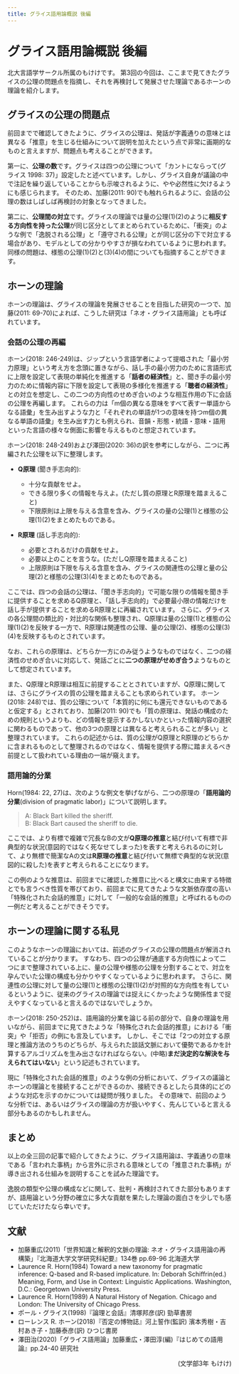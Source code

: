 ```yaml
---
title: グライス語用論概説 後編
---
```


# グライス語用論概説 後編

北大言語学サークル所属のもけけです。
第3回の今回は、ここまで見てきたグライスの公理の問題点を指摘し、それを再検討して発展させた理論であるホーンの理論を紹介します。

## グライスの公理の問題点

前回までで確認してきたように、グライスの公理は、発話が字義通りの意味とは異なる「推意」を生じる仕組みについて説明を加えたという点で非常に画期的なものと言えますが、問題点も考えることができます。

第一に、**公理の数**です。グライスは四つの公理について「カントにならって(グライス 1998: 37)」設定したと述べています。しかし、グライス自身が議論の中で注記を繰り返していることからも示唆されるように、やや必然性に欠けるようにも感じられます。
そのため、加藤(2011: 90)でも触れられるように、会話の公理の数はしばしば再検討の対象となってきました。

第二に、**公理間の対立**です。グライスの理論では量の公理(1)(2)のように**相反する方向性を持った公理**が同じ区分としてまとめられているために、「衝突」のような例で「逸脱される公理」と「遵守される公理」とが同じ区分の下で対立する場合があり、モデルとしての分かりやすさが損なわれているように思われます。同様の問題は、様態の公理(1)(2)と(3)(4)の間についても指摘することができます。

## ホーンの理論

ホーンの理論は、グライスの理論を発展させることを目指した研究の一つで、加藤(2011: 69-70)によれば、こうした研究は「ネオ・グライス語用論」とも呼ばれています。

### 会話の公理の再編

ホーン(2018: 246-249)は、ジップという言語学者によって提唱された「最小労力原理」という考え方を念頭に置きながら、話し手の最小労力のために言語形式に上限を設定して表現の単純化を推進する「**話者の経済性**」と、聞き手の最小労力のために情報内容に下限を設定して表現の多様化を推進する「**聴者の経済性**」との対立を想定し、この二つの方向性のせめぎ合いのような相互作用の下に会話の公理を再編します。
これらの力は「m個の異なる意味をすべて表す一単語からなる語彙」を生み出すような力と「それぞれの単語が1つの意味を持つm個の異なる単語の語彙」を生み出す力とも例えられ、音韻・形態・統語・意味・語用といった言語の様々な側面に影響を与えるものと想定されています。

ホーン(2018: 248-249)および澤田(2020: 36)の訳を参考にしながら、二つに再編された公理を以下に整理します。

- **Q原理** (聞き手志向的):
  - 十分な貢献をせよ。
  - できる限り多くの情報を与えよ。(ただし質の原理とR原理を踏まえること)
  - 下限原則は上限を与える含意を含み、グライスの量の公理(1)と様態の公理(1)(2)をまとめたものである。

- **R原理** (話し手志向的):
  - 必要とされるだけの貢献をせよ。
  - 必要以上のことを言うな。(ただしQ原理を踏まえること)
  - 上限原則は下限を与える含意を含み、グライスの関連性の公理と量の公理(2)と様態の公理(3)(4)をまとめたものである。

ここでは、四つの会話の公理は、「聞き手志向的」で可能な限りの情報を聞き手に提供することを求めるQ原理と、「話し手志向的」で必要最小限の情報だけを話し手が提供することを求めるR原理とに再編されています。
さらに、グライスの各公理間の類比的・対比的な関係も整理され、Q原理は量の公理(1)と様態の公理(1)(2)を反映する一方で、R原理は関連性の公理、量の公理(2)、様態の公理(3)(4)を反映するものとされています。

なお、これらの原理は、どちらか一方にのみ従うようなものではなく、二つの経済性のせめぎ合いに対応して、発話ごとに**二つの原理がせめぎ合う**ようなものとして想定されています。

また、Q原理とR原理は相互に前提することとされていますが、Q原理に関しては、さらにグライスの質の公理を踏まえることも求められています。
ホーン(2018: 248)では、質の公理について「本質的に何にも還元できないものであると仮定する」とされており、加藤(2011: 90)でも「質の原理は、発話の構成のための規則というよりも、どの情報を提示するかしないかといった情報内容の選択に関わるものであって、他の3つの原理とは異なると考えられることが多い」と整理されています。
これらの記述からは、質の公理がQ原理とR原理のどちらかに含まれるものとして整理されるのではなく、情報を提供する際に踏まえるべき前提として扱われている理由の一端が窺えます。

### 語用論的分業

Horn(1984: 22, 27)は、次のような例文を挙げながら、二つの原理の「**語用論的分業**(division of pragmatic labor)」について説明します。

> A: Black Bart killed the sheriff.  
> B: Black Bart caused the sheriff to die.

ここでは、より有標で複雑で冗長なBの文が**Q原理の推意**と結び付いて有標で非典型的な状況(意図的ではなく死なせてしまった)を表すと考えられるのに対して、より無標で簡潔なAの文は**R原理の推意**と結び付いて無標で典型的な状況(意図的に殺した)を表すと考えられることになります。

この例のような推意は、前回までに確認した推意に比べると構文に由来する特徴とでも言うべき性質を帯びており、前回までに見てきたような文脈依存度の高い「特殊化された会話的推意」に対して「一般的な会話的推意」と呼ばれるものの一例だと考えることができそうです。

## ホーンの理論に関する私見

このようなホーンの理論においては、前述のグライスの公理の問題点が解消されていることが分かります。
すなわち、四つの公理が通底する方向性によって二つにまで整理されている上に、量の公理や様態の公理を分割することで、対立を孕んでいた公理の構成も分かりやすくなっているように思われます。
さらに、関連性の公理に対して量の公理(1)と様態の公理(1)(2)が対照的な方向性を有しているというように、従来のグライスの理論では捉えにくかったような関係性まで捉えやすくなっていると言えるのではないでしょうか。

ホーン(2018: 250-252)は、語用論的分業を論じる前の部分で、自身の理論を用いながら、前回までに見てきたような「特殊化された会話的推意」における「衝突」や「拒否」の例にも言及しています。
しかし、そこでは「2つの対立する原理と推論方法のうちのどちらが、与えられた談話文脈において優勢であるかを計算するアルゴリズムを生み出さなければならない。(中略)**まだ決定的な解決を与えられてはいない**」という記述もされています。

現に「特殊化された会話的推意」のような例の分析において、グライスの議論とホーンの理論とを接続することができるのか、接続できるとしたら具体的にどのような対応を示すのかについては疑問が残りました。
その意味で、前回のような分析では、あるいはグライスの理論の方が扱いやすく、先んじていると言える部分もあるのかもしれません。

## まとめ

以上の全三回の記事で紹介してきたように、グライス語用論は、字義通りの意味である「言われた事柄」から言外に示される意味としての「推意された事柄」が導き出される仕組みを説明することを試みた理論です。

逸脱の類型や公理の構成などに関して、批判・再検討されてきた部分もありますが、語用論という分野の確立に多大な貢献を果たした理論の面白さを少しでも感じていただけたなら幸いです。

## 文献

- 加藤重広(2011)「世界知識と解釈的文脈の理論: ネオ・グライス語用論の再構築」『北海道大学文学研究科紀要』134巻 pp.69-96 北海道大学
- Laurence R. Horn(1984) Toward a new taxonomy for pragmatic inference: Q-based and R-based implicature. In: Deborah Schiffrin(ed.) Meaning, Form, and Use in Context: Linguistic Applications. Washington, D.C.: Georgetown University Press.
- Laurence R. Horn(1989) A Natural History of Negation. Chicago and London: The University of Chicago Press.
- ポール・グライス(1998)『論理と会話』清塚邦彦(訳) 勁草書房
- ローレンス R. ホーン(2018)『否定の博物誌』河上誓作(監訳) 濱本秀樹・吉村あき子・加藤泰彦(訳) ひつじ書房
- 澤田治(2020)「グライス語用論」加藤重広・澤田淳(編)『はじめての語用論』pp.24-40 研究社

<p style="text-align: right;">
(文学部3年 もけけ)
</p>
